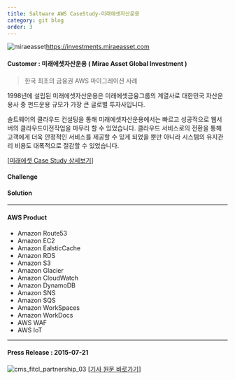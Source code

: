 ```yaml
---
title: Saltware AWS CaseStudy-미래에셋자산운용
category: git blog
order: 3
---
```


![miraeasset](https://user-images.githubusercontent.com/29446742/29102407-d998ce7e-7cf3-11e7-9751-2601b4bcbcab.jpg)https://investments.miraeasset.com

#### Customer : 미래에셋자산운용 ( Mirae Asset Global Investment ) 

>한국 최초의 금융권 AWS 마이그레이션 사례 

1998년에 설립된 미래에셋자산운용은 미래에셋금융그룹의 계열사로 대한민국 자산운용사 중 펀드운용 규모가 가장 큰 글로벌 투자사입니다. 

솔트웨어의 클라우드 컨설팅을 통해 미래에셋자산운용에서는 빠르고 성공적으로 웹서버의 클라우드이전작업을 마무리 할 수 있었습니다. 
클라우드 서비스로의 전환을 통해 고객에게 더욱 안정적인 서비스를 제공할 수 있게 되었을 뿐만 아니라 시스템의 유지관리 비용도 대폭적으로 절감할 수 있었습니다.

[[미래에셋 Case Study 상세보기](https://aws.amazon.com/ko/solutions/case-studies/miraeasset/)]

#### Challenge


#### Solution

***
#### AWS Product
- Amazon Route53
- Amazon EC2
- Amazon EalsticCache
- Amazon RDS
- Amazon S3
- Amazon Glacier
- Amazon CloudWatch
- Amazon DynamoDB
- Amazon SNS
- Amazon SQS
- Amazon WorkSpaces
- Amazon WorkDocs
- AWS WAF
- AWS IoT
***


#### Press Release : 2015-07-21
![cms_fitcl_partnership_03](https://user-images.githubusercontent.com/30482872/29053430-00e02654-7c2b-11e7-8e37-a1aa3bda5ff2.gif)
[[기사 원문 바로가기](http://www.etnews.com/20150721000197)]
